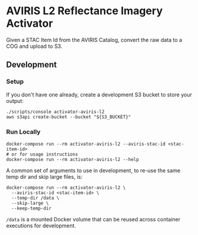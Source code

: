 # AVIRIS L2 Reflectance Imagery Activator

Given a STAC Item Id from the AVIRIS Catalog, convert the raw data to a COG and upload to S3.

## Development

### Setup

If you don't have one already, create a development S3 bucket to store your output:

```shell
./scripts/console activator-aviris-l2
aws s3api create-bucket --bucket "${S3_BUCKET}"
```

### Run Locally

```shell
docker-compose run --rm activator-aviris-l2 --aviris-stac-id <stac-item-id>
# or for usage instructions
docker-compose run --rm activator-aviris-l2 --help
```

A common set of arguments to use in development, to re-use the same temp dir and skip large files, is:

```shell
docker-compose run --rm activator-aviris-l2 \
  --aviris-stac-id <stac-item-id> \
  --temp-dir /data \
  --skip-large \
  --keep-temp-dir 
```

`/data` is a mounted Docker volume that can be reused across container executions for development.
